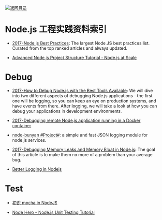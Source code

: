[![返回目录](https://user-images.githubusercontent.com/5803001/38079637-ff0abcf0-3371-11e8-9b76-ad651620afc7.jpg)](https://github.com/wxyyxc1992/Awesome-Links) 


# Node.js 工程实践资料索引

* [2017-Node.js Best Practices](https://github.com/i0natan/nodebestpractices): The largest Node.JS best practices list. Curated from the top ranked articles and always updated.

- [Advanced Node.js Project Structure Tutorial - Node.js at Scale](https://blog.risingstack.com/node-js-project-structure-tutorial-node-js-at-scale/)

# Debug

* [2017-How to Debug Node.js with the Best Tools Available](https://blog.risingstack.com/how-to-debug-nodej-js-with-the-best-tools-available/): We will dive into two different aspects of debugging Node.js applications - the first one will be logging, so you can keep an eye on production systems, and have events from there. After logging, we will take a look at how you can debug your applications in development environments.

* [2017-Debugging remote Node.js application running in a Docker container](https://parg.co/byP)

* [node-bunyan #Project#](https://github.com/trentm/node-bunyan): a simple and fast JSON logging module for node.js services.

* [2017-Debugging Memory Leaks and Memory Bloat in Node.js](https://parg.co/UEi): The goal of this article is to make them no more of a problem than your average bug.

* [Better Logging in Nodejs](http://www.tuicool.com/articles/3iAFjev)

# Test

* [初识 mocha in NodeJS](https://cnodejs.org/topic/516526766d38277306c7d277)

- [Node Hero - Node.js Unit Testing Tutorial](https://blog.risingstack.com/node-hero-node-js-unit-testing-tutorial/)
